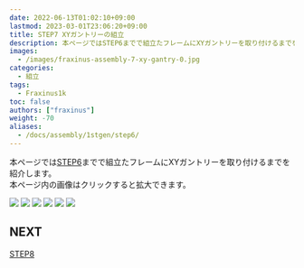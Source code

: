 ```yaml
---
date: 2022-06-13T01:02:10+09:00
lastmod: 2023-03-01T23:06:20+09:00
title: STEP7 XYガントリーの組立
description: 本ページではSTEP6までで組立たフレームにXYガントリーを取り付けるまでを紹介します。  
images:
  - /images/fraxinus-assembly-7-xy-gantry-0.jpg
categories:
  - 組立
tags:
  - Fraxinus1k
toc: false
authors: ["fraxinus"]
weight: -70
aliases:
  - /docs/assembly/1stgen/step6/
---
```


本ページでは[STEP6](../step6)までで組立たフレームにXYガントリーを取り付けるまでを紹介します。  
本ページ内の画像はクリックすると拡大できます。

![](/images/fraxinus-assembly-7-xy-gantry-1.jpg)
![](/images/fraxinus-assembly-7-xy-gantry-2.jpg)
![](/images/fraxinus-assembly-7-xy-gantry-3.jpg)
![](/images/fraxinus-assembly-7-xy-gantry-4.jpg)
![](/images/fraxinus-assembly-7-xy-gantry-5.jpg)
![](/images/fraxinus-assembly-7-xy-gantry-6.jpg)

## NEXT

[STEP8](../step8)
